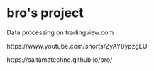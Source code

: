 # bro's project
<p>Data processing on tradingview.com</p>
https://www.youtube.com/shorts/ZyAY8ypzgEU
<p>https://saitamatechno.github.io/bro/</p>
